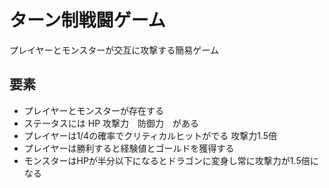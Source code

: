 # ターン制戦闘ゲーム
プレイヤーとモンスターが交互に攻撃する簡易ゲーム

## 要素
* プレイヤーとモンスターが存在する  
* ステータスには HP 攻撃力　防御力　がある  
* プレイヤーは1/4の確率でクリティカルヒットがでる 攻撃力1.5倍  
* プレイヤーは勝利すると経験値とゴールドを獲得する	
* モンスターはHPが半分以下になるとドラゴンに変身し常に攻撃力が1.5倍になる　　　
